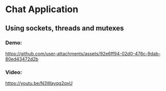 # Chat Application
## Using sockets, threads and mutexes

### Demo:
https://github.com/user-attachments/assets/92e6ff94-02d0-476c-9dab-80ed43472d2b

### Video:
https://youtu.be/N3Wayqg2qxU

